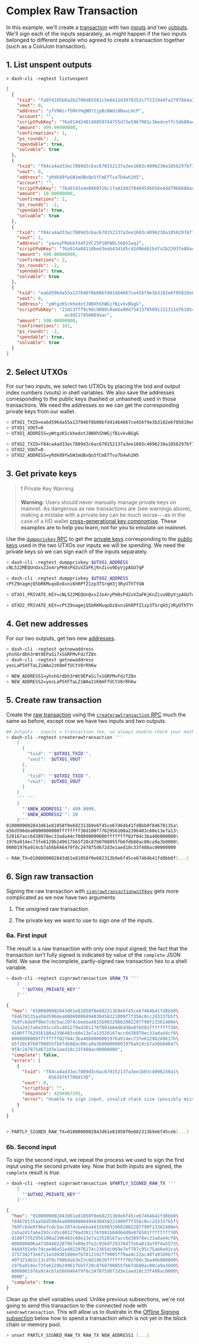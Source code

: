 # Complex Raw Transaction

In this example, we'll create a [transaction](../resources/glossary.md#transaction) with two [inputs](../resources/glossary.md#input) and two [outputs](../resources/glossary.md#output).  We'll sign each of the inputs separately, as might happen if the two inputs belonged to different people who agreed to create a transaction together (such as a CoinJoin transaction).

## 1. List unspent outputs

```shell 
> dash-cli -regtest listunspent
```

``` json
[
  {
    "txid": "fa0f4105b0a2b2706d65581c5e6411d3970253c7f231944fa2f978b4a3d9010d",
    "vout": 0,
    "address": "yfV9Wirf5RkYHgNDttjpBz8Wdi8BavLHcP",
    "account": "",
    "scriptPubKey": "76a914d240140859744755d73e5967081c3bedceffc5db88ac",
    "amount": 499.99990000,
    "confirmations": 1,
    "ps_rounds": -2,
    "spendable": true,
    "solvable": true
  },
  {
    "txid": "f84ca4ad33ec7889d3c6ac670152137a3ee1603c4096230a10562976f700d130",
    "vout": 0,
    "address": "yRdk89fwSW1mUBxQo5fCmEfTva7b4wh2H5",
    "account": "",
    "scriptPubKey": "76a9143a4e8960f26c1fa82d937046959b656e4dd7966688ac",
    "amount": 10.00000000,
    "confirmations": 2,
    "ps_rounds": -2,
    "spendable": true,
    "solvable": true
  },
  {
    "txid": "f84ca4ad33ec7889d3c6ac670152137a3ee1603c4096230a10562976f700d130",
    "vout": 1,
    "address": "yavnyFMebbfX4F2VC25P18FW6LS66h2wqJ",
    "scriptPubKey": "76a914a0411dbed3eab4341d5c41496d61b4fa1b22037e88ac",
    "amount": 490.00000000,
    "confirmations": 2,
    "ps_rounds": -2,
    "spendable": true,
    "solvable": true
  },
  {
    "txid": "ea6d596da55a137846f8b08bfd414b4667ce456f9e3b3182e6f05810e8613d84",
    "vout": 0,
    "address": "yWtgzKSckhedxtJ8NXhShWGjfBivkvBGgG",
    "scriptPubKey": "21023fff9c9dc9088c0aeba90d75413705091111311d761054de23\
                      acdd217450869aac",
    "amount": 500.00000000,
    "confirmations": 101,
    "ps_rounds": -2,
    "spendable": true,
    "solvable": true
  }
]
```

## 2. Select UTXOs

For our two inputs, we select two UTXOs by placing the txid and output index numbers (vouts) in shell variables.  We also save the addresses corresponding to the public keys (hashed or unhashed) used in those transactions. We need the addresses so we can get the corresponding private keys from our wallet.

``` bash
> UTXO1_TXID=ea6d596da55a137846f8b08bfd414b4667ce456f9e3b3182e6f05810e8613d84
> UTXO1_VOUT=0
> UTXO1_ADDRESS=yWtgzKSckhedxtJ8NXhShWGjfBivkvBGgG

> UTXO2_TXID=f84ca4ad33ec7889d3c6ac670152137a3ee1603c4096230a10562976f700d130
> UTXO2_VOUT=0
> UTXO2_ADDRESS=yRdk89fwSW1mUBxQo5fCmEfTva7b4wh2H5
```

## 3. Get private keys

>❗️ Private Key Warning
>
> **Warning:** Users should never manually manage private keys on mainnet. As dangerous as raw transactions are (see warnings above), making a mistake with a private key can be much worse---as in the case of a HD wallet [cross-generational key compromise](../guide/wallets-wallet-files.md#hardened-keys). 
**These examples are to help you learn, not for you to emulate on mainnet.**

Use the [`dumpprivkey` RPC](../api/remote-procedure-calls-wallet.md#dumpprivkey) to get the [private keys](../resources/glossary.md#private-key) corresponding to the [public keys](../resources/glossary.md#public-key) used in the two UTXOs our inputs we will be spending.  We need the private keys so we can sign each of the inputs separately.

``` bash
> dash-cli -regtest dumpprivkey $UTXO1_ADDRESS
cNL522MEQUnQxsZJo4ryPH8sPd2uVZaFKjKnZivo9DyVjpAGU7qP

> dash-cli -regtest dumpprivkey $UTXO2_ADDRESS
cPtZ9nagmjQ5bRKMuqoDz8xni6hRPfZ1zp3TSrqH3j3RyUThTYGN

> UTXO1_PRIVATE_KEY=cNL522MEQUnQxsZJo4ryPH8sPd2uVZaFKjKnZivo9DyVjpAGU7qP

> UTXO2_PRIVATE_KEY=cPtZ9nagmjQ5bRKMuqoDz8xni6hRPfZ1zp3TSrqH3j3RyUThTYGN
```

## 4. Get new addresses

For our two outputs, get two new [addresses](../resources/glossary.md#address).

``` bash
> dash-cli -regtest getnewaddress
yhshGrdbh3rWt9EPaSi7xSGRFMvFdzTZ8n
> dash-cli -regtest getnewaddress
yesLaP5XFTaLZiWAo2zK8mFfUCtV8rRhKw

> NEW_ADDRESS1=yhshGrdbh3rWt9EPaSi7xSGRFMvFdzTZ8n
> NEW_ADDRESS2=yesLaP5XFTaLZiWAo2zK8mFfUCtV8rRhKw
```

## 5. Create raw transaction

Create the [raw transaction](../resources/glossary.md#raw-transaction) using the [`createrawtransaction` RPC](../api/remote-procedure-calls-raw-transactions.md#createrawtransaction) much the same as before, except now we have two inputs and two outputs.

``` bash
## Outputs - inputs = transaction fee, so always double-check your math!
> dash-cli -regtest createrawtransaction '''
    [
      {
        "txid": "'$UTXO1_TXID'",
        "vout": '$UTXO1_VOUT'
      },
      {
        "txid": "'$UTXO2_TXID'",
        "vout": '$UTXO2_VOUT'
      }
    ]
    ''' '''
    {
      "'$NEW_ADDRESS1'": 499.9999,
      "'$NEW_ADDRESS2'": 10
    }'''
0100000002843d61e81058f0e682313b9e6f45ce67464b41fd8bb0f84678135a\
a56d596dea0000000000ffffffff30d100f7762956100a2396403c60e13e7a13\
520167acc6d38978ec33ada44cf80000000000ffffffff02f04c3ba40b000000\
1976a914ec73fe6129b249617bb5f20c8760708055fb6fdb88ac00ca9a3b0000\
00001976a914cb7a56b046479f8c247875d672d3e1aed18c33f488ac00000000

> RAW_TX=0100000002843d61e81058f0e682313b9e6f45ce67464b41fd8bb0f[...]
```

## 6. Sign raw transaction

Signing the raw transaction with [`signrawtransactionwithkey`](../api/remote-procedure-calls-raw-transactions.md#signrawtransactionwithkey) gets more complicated as we now have two arguments:

1. The unsigned raw transaction.

2. The private key we want to use to sign one of the inputs.

### 6a. First input

The result is a raw transaction with only one input signed; the fact that the transaction isn't fully signed is indicated by value of the `complete` JSON field.  We save the incomplete, partly-signed raw transaction hex to a shell variable.

``` bash
> dash-cli -regtest signrawtransaction $RAW_TX '''
    [
      "'$UTXO1_PRIVATE_KEY'"
    ]'''
```
``` json
{
  "hex": "0100000002843d61e81058f0e682313b9e6f45ce67464b41fd8bb0\
  f84678135aa56d596dea00000000494830450221009f7f356c0cc2d3337b5f\
  76dfc6de9f9be7c8c5ac2074cbeeba4815b90329602002207790f23361480e\
  2a5a2d1fa6e293ccd5cd01279ad301176f091b84d6dd8e8f6501ffffffff30\
  d100f7762956100a2396403c60e13e7a13520167acc6d38978ec33ada44cf8\
  0000000000ffffffff02f04c3ba40b0000001976a914ec73fe6129b249617b\
  b5f20c8760708055fb6fdb88ac00ca9a3b000000001976a914cb7a56b04647\
  9f8c247875d672d3e1aed18c33f488ac00000000",
  "complete": false,
  "errors": [
    {
      "txid": "f84ca4ad33ec7889d3c6ac670152137a3ee1603c4096230a1\
                0562976f700d130",
      "vout": 0,
      "scriptSig": "",
      "sequence": 4294967295,
      "error": "Unable to sign input, invalid stack size (possibly missing key)"
    }
  ]
}
```
``` bash

> PARTLY_SIGNED_RAW_TX=0100000002843d61e81058f0e682313b9e6f45ce6[...]
```

### 6b. Second input

To sign the second input, we repeat the process we used to sign the first input using the second private key. Now that both inputs are signed, the `complete` result is *true*.

``` bash
> dash-cli -regtest signrawtransaction $PARTLY_SIGNED_RAW_TX '''
    [
      "'$UTXO2_PRIVATE_KEY'"
    ]'''
```
``` json
{
  "hex": "0100000002843d61e81058f0e682313b9e6f45ce67464b41fd8bb0\
  f84678135aa56d596dea00000000494830450221009f7f356c0cc2d3337b5f\
  76dfc6de9f9be7c8c5ac2074cbeeba4815b90329602002207790f23361480e\
  2a5a2d1fa6e293ccd5cd01279ad301176f091b84d6dd8e8f6501ffffffff30\
  d100f7762956100a2396403c60e13e7a13520167acc6d38978ec33ada44cf8\
  000000006a47304402207867e88e3fe2c926df29376d77eba81daf9f4a5573\
  44d4f02e9c7dcee96a51e4022076274c2365dc069e7ef797c95c75ab6e01ca\
  3757342f3e6f21a3d9d01086efb7012102ff9005f79aa4c22ac48fa93d9b7f\
  40f321db1c13cd70cf08bdab3e23c8d19620ffffffff02f04c3ba40b000000\
  1976a914ec73fe6129b249617bb5f20c8760708055fb6fdb88ac00ca9a3b00\
  0000001976a914cb7a56b046479f8c247875d672d3e1aed18c33f488ac0000\
  0000",
  "complete": true
}
```

Clean up the shell variables used. Unlike previous subsections, we're not going to send this transaction to the connected node with `sendrawtransaction`. This will allow us to illustrate in the [Offline Signing subsection](../examples/transaction-tutorial-offline-signing.md) below how to spend a transaction which is not yet in the block chain or memory pool.

``` bash
> unset PARTLY_SIGNED_RAW_TX RAW_TX NEW_ADDRESS1 [...]
```